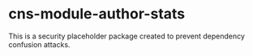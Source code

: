 # cns-module-author-stats

This is a security placeholder package created to prevent dependency confusion attacks.
